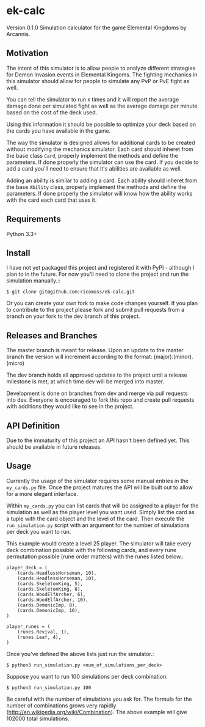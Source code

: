 ek-calc
====================

Version 0.1.0
Simulation calculator for the game Elemental Kingdoms by Arcannis.

Motivation
-----------------

The intent of this simulator is to allow people to analyze different strategies for Demon Invasion events in Elemental Kingoms.  The fighting mechanics in this simulator should allow for people to simulate any PvP or PvE fight as well.

You can tell the simulator to run ``X`` times and it will report the average damage done per simulated fight as well as the average damage per minute based on the cost of the deck used.

Using this information it should be possible to optimize your deck based on the cards you have available in the game.

The way the simulator is designed allows for additional cards to be created without modifying the mechanics simulator.  Each card should inheret from the base class ``Card``, properly implement the methods and define the parameters.  If done properly the simulator can use the card.  If you decide to add a card you'll need to ensure that it's abilities are available as well.

Adding an ability is similar to adding a card.  Each ability should inheret from the base ``Ability`` class, properly implement the methods and define the parameters.  If done properly the simulator will know how the ability works with the card each card that uses it.


Requirements
-----------------

Python 3.3+

Install
-----------------

I have not yet packaged this project and registered it with PyPI - although I plan to in the future.  For now you'll need to clone the project and run the simulation manually.::

    $ git clone git@github.com:ricomoss/ek-calc.git
    
Or you can create your own fork to make code changes yourself.  If you plan to contribute to the project please fork and submit pull requests from a branch on your fork to the dev branch of this project.


Releases and Branches
-----------------

The master branch is meant for release.  Upon an update to the master branch the version will increment according to the format: (major).(minor).(micro)

The dev branch holds all approved updates to the project until a release milestone is met, at which time dev will be merged into master.

Development is done on branches from dev and merge via pull requests into dev. Everyone is encouraged to fork this repo and create pull requests with additions they would like to see in the project.


API Definition
-----------------

Due to the immaturity of this project an API hasn't been defined yet.  This should be available in future releases.

Usage
-----------------

Currently the usage of the simulator requires some manual entries in the ``my_cards.py`` file.  Once the project matures the API will be built out to allow for a more elegant interface.

Within ``my_cards.py`` you can list cards that will be assigned to a player for the simulation as well as the player level you want used.  Simply list the card as a tuple with the card object and the level of the card.  Then execute the ``run_simulation.py`` script with an argument for the number of simulations per deck you want to run.

This example would create a level 25 player.  The simulator will take every deck combination possible with the following cards, and every rune permutation possible (rune order matters) with the runes listed below.:

    player_deck = (
        (cards.HeadlessHorseman, 10),
        (cards.HeadlessHorseman, 10),
        (cards.SkeletonKing, 5),
        (cards.SkeletonKing, 8),
        (cards.WoodElfArcher, 6),
        (cards.WoodElfArcher, 10),
        (cards.DemonicImp, 8),
        (cards.DemonicImp, 10),
    )
    
    player_runes = (
        (runes.Revival, 1),
        (runes.Leaf, 4),
    )

Once you've defined the above lists just run the simulator.:

    $ python3 run_simulation.py <num_of_simulations_per_deck>
    
Suppose you want to run 100 simulations per deck combination:

    $ python3 run_simulation.py 100
    
Be careful with the number of simulations you ask for.  The formula for the number of combinations grows very rapidly (http://en.wikipedia.org/wiki/Combination).  The above example will give 102000 total simulations.

    

